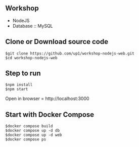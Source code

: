 ## Workshop
* NodeJS
* Database :: MySQL

## Clone or Download source code
```
$git clone https://github.com/up1/workshop-nodejs-web.git
$cd workshop-nodejs-web
```

## Step to run
```
$npm install
$npm start
```
Open in browser = http://localhost:3000


## Start with Docker Compose
```
$docker compose build
$docker compose up -d db
$docker compose up -d web
$docker compose ps
```
